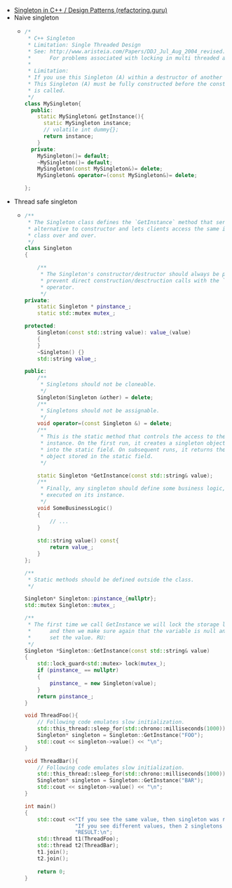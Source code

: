 - [Singleton in C++ / Design Patterns (refactoring.guru)](https://refactoring.guru/design-patterns/singleton/cpp/example)
- Naive singleton
	- ```C++
	  /*
	   * C++ Singleton
	   * Limitation: Single Threaded Design
	   * See: http://www.aristeia.com/Papers/DDJ_Jul_Aug_2004_revised.pdf
	   *      For problems associated with locking in multi threaded applications
	   *
	   * Limitation:
	   * If you use this Singleton (A) within a destructor of another Singleton (B)
	   * This Singleton (A) must be fully constructed before the constructor of (B)
	   * is called.
	   */
	  class MySingleton{
	    public:
	      static MySingleton& getInstance(){
	        static MySingleton instance;
	        // volatile int dummy{};
	        return instance;
	      }
	    private:
	      MySingleton()= default;
	      ~MySingleton()= default;
	      MySingleton(const MySingleton&)= delete;
	      MySingleton& operator=(const MySingleton&)= delete;
	  
	  };
	  ```
- Thread safe singleton
	- ```C++
	  /**
	   * The Singleton class defines the `GetInstance` method that serves as an
	   * alternative to constructor and lets clients access the same instance of this
	   * class over and over.
	   */
	  class Singleton
	  {
	  
	      /**
	       * The Singleton's constructor/destructor should always be private to
	       * prevent direct construction/desctruction calls with the `new`/`delete`
	       * operator.
	       */
	  private:
	      static Singleton * pinstance_;
	      static std::mutex mutex_;
	  
	  protected:
	      Singleton(const std::string value): value_(value)
	      {
	      }
	      ~Singleton() {}
	      std::string value_;
	  
	  public:
	      /**
	       * Singletons should not be cloneable.
	       */
	      Singleton(Singleton &other) = delete;
	      /**
	       * Singletons should not be assignable.
	       */
	      void operator=(const Singleton &) = delete;
	      /**
	       * This is the static method that controls the access to the singleton
	       * instance. On the first run, it creates a singleton object and places it
	       * into the static field. On subsequent runs, it returns the client existing
	       * object stored in the static field.
	       */
	  
	      static Singleton *GetInstance(const std::string& value);
	      /**
	       * Finally, any singleton should define some business logic, which can be
	       * executed on its instance.
	       */
	      void SomeBusinessLogic()
	      {
	          // ...
	      }
	      
	      std::string value() const{
	          return value_;
	      } 
	  };
	  
	  /**
	   * Static methods should be defined outside the class.
	   */
	  
	  Singleton* Singleton::pinstance_{nullptr};
	  std::mutex Singleton::mutex_;
	  
	  /**
	   * The first time we call GetInstance we will lock the storage location
	   *      and then we make sure again that the variable is null and then we
	   *      set the value. RU:
	   */
	  Singleton *Singleton::GetInstance(const std::string& value)
	  {
	      std::lock_guard<std::mutex> lock(mutex_);
	      if (pinstance_ == nullptr)
	      {
	          pinstance_ = new Singleton(value);
	      }
	      return pinstance_;
	  }
	  
	  void ThreadFoo(){
	      // Following code emulates slow initialization.
	      std::this_thread::sleep_for(std::chrono::milliseconds(1000));
	      Singleton* singleton = Singleton::GetInstance("FOO");
	      std::cout << singleton->value() << "\n";
	  }
	  
	  void ThreadBar(){
	      // Following code emulates slow initialization.
	      std::this_thread::sleep_for(std::chrono::milliseconds(1000));
	      Singleton* singleton = Singleton::GetInstance("BAR");
	      std::cout << singleton->value() << "\n";
	  }
	  
	  int main()
	  {   
	      std::cout <<"If you see the same value, then singleton was reused (yay!\n" <<
	                  "If you see different values, then 2 singletons were created (booo!!)\n\n" <<
	                  "RESULT:\n";   
	      std::thread t1(ThreadFoo);
	      std::thread t2(ThreadBar);
	      t1.join();
	      t2.join();
	      
	      return 0;
	  }
	  ```